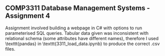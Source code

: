 ## COMP3311 Database Management Systems - Assignment 4

Assignment involved building a webpage in C# with options to run parameterised SQL queries. Tabular data given was inconsistent with relational schema (some attributes have different names), therefore I used \texttt{pandas} in \texttt{3311_load_data.ipynb} to produce the correct .csv files.
